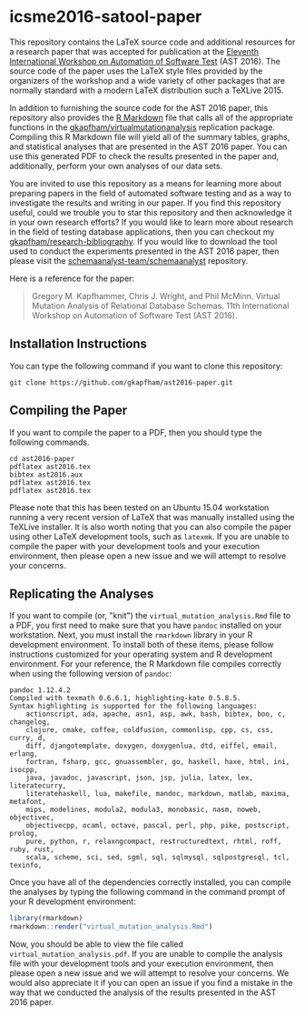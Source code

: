 # icsme2016-satool-paper

This repository contains the LaTeX source code and additional resources for a research paper that was accepted for
publication at the [Eleventh International Workshop on Automation of Software Test](http://tech.brookes.ac.uk/AST2016/)
(AST 2016). The source code of the paper uses the LaTeX style files provided by the organizers of the workshop and a
wide variety of other packages that are normally standard with a modern LaTeX distribution such a TeXLive 2015.

In addition to furnishing the source code for the AST 2016 paper, this repository also provides the [R
Markdown](http://rmarkdown.rstudio.com/) file that calls all of the appropriate functions in the
[gkapfham/virtualmutationanalysis](http://github.com/gkapfham/virtualmutationanalysis) replication package. Compiling
this R Markdown file will yield all of the summary tables, graphs, and statistical analyses that are presented in the
AST 2016 paper. You can use this generated PDF to check the results presented in the paper and, additionally, perform
your own analyses of our data sets.

You are invited to use this repository as a means for learning more about preparing papers in the field of automated
software testing and as a way to investigate the results and writing in our paper. If you find this repository useful,
could we trouble you to star this repository and then acknowledge it in your own research efforts? If you would like to
learn more about research in the field of testing database applications, then you can checkout my
[gkapfham/research-bibliography](https://github.com/gkapfham/research-bibliography). If you would like to download the
tool used to conduct the experiments presented in the AST 2016 paper, then please visit the
[schemaanalyst-team/schemaanalyst](https://github.com/schemaanalyst-team/schemaanalyst) repository.

Here is a reference for the paper:

> Gregory M. Kapfhammer, Chris J. Wright, and Phil McMinn.
> Virtual Mutation Analysis of Relational Database Schemas.
> 11th International Workshop on Automation of Software Test (AST 2016).

## Installation Instructions

You can type the following command if you want to clone this repository:

```shell
git clone https://github.com/gkapfham/ast2016-paper.git
```

## Compiling the Paper

If you want to compile the paper to a PDF, then you should type the following commands.

```shell
cd ast2016-paper
pdflatex ast2016.tex
bibtex ast2016.aux
pdflatex ast2016.tex
pdflatex ast2016.tex
```

Please note that this has been tested on an Ubuntu 15.04 workstation running a very recent version of LaTeX that was
manually installed using the TeXLive installer.  It is also worth noting that you can also compile the paper using other
LaTeX development tools, such as `latexmk`. If you are unable to compile the paper with your development tools and your
execution environment, then please open a new issue and we will attempt to resolve your concerns.

## Replicating the Analyses

If you want to compile (or, "knit") the `virtual_mutation_analysis.Rmd` file to a PDF, you first need to make sure that
you have `pandoc` installed on your workstation. Next, you must install the `rmarkdown` library in your R development
environment. To install both of these items, please follow instructions customized for your operating system and R
development environment. For your reference, the R Markdown file compiles correctly when using the following version of `pandoc`:

```shell
pandoc 1.12.4.2
Compiled with texmath 0.6.6.1, highlighting-kate 0.5.8.5.
Syntax highlighting is supported for the following languages:
    actionscript, ada, apache, asn1, asp, awk, bash, bibtex, boo, c, changelog,
    clojure, cmake, coffee, coldfusion, commonlisp, cpp, cs, css, curry, d,
    diff, djangotemplate, doxygen, doxygenlua, dtd, eiffel, email, erlang,
    fortran, fsharp, gcc, gnuassembler, go, haskell, haxe, html, ini, isocpp,
    java, javadoc, javascript, json, jsp, julia, latex, lex, literatecurry,
    literatehaskell, lua, makefile, mandoc, markdown, matlab, maxima, metafont,
    mips, modelines, modula2, modula3, monobasic, nasm, noweb, objectivec,
    objectivecpp, ocaml, octave, pascal, perl, php, pike, postscript, prolog,
    pure, python, r, relaxngcompact, restructuredtext, rhtml, roff, ruby, rust,
    scala, scheme, sci, sed, sgml, sql, sqlmysql, sqlpostgresql, tcl, texinfo,
```

Once you have all of the dependencies correctly installed, you can compile the analyses by typing the following command
in the command prompt of your R development environment:

```R
library(rmarkdown)
rmarkdown::render("virtual_mutation_analysis.Rmd")
```

Now, you should be able to view the file called `virtual_mutation_analysis.pdf`. If you are unable to compile the
analysis file with your development tools and your execution environment, then please open a new issue and we will
attempt to resolve your concerns. We would also appreciate it if you can open an issue if you find a mistake in the way
that we conducted the analysis of the results presented in the AST 2016 paper.
